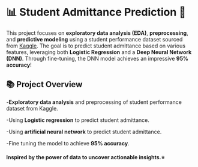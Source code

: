 # 📊 Student Admittance Prediction 🚀
This project focuses on **exploratory data analysis (EDA)**, **preprocessing**, and **predictive modeling** using a student performance dataset sourced from [Kaggle](https://www.kaggle.com/). The goal is to predict student admittance based on various features, leveraging both **Logistic Regression** and a **Deep Neural Network (DNN)**. Through fine-tuning, the DNN model achieves an impressive **95% accuracy**!

## 📚 **Project Overview**

-**Exploratory data analysis** and preprocessing of student performance dataset from Kaggle.

-Using **Logistic regression** to predict student admittance.

-Using **artificial neural network** to predict student admittance.

-Fine tuning the model to achieve **95% accuracy**.

#### Inspired by the power of data to uncover actionable insights.⭐
